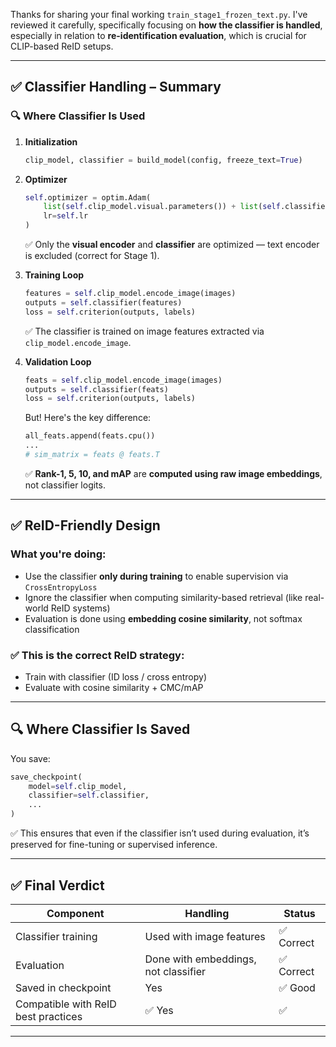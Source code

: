 Thanks for sharing your final working `train_stage1_frozen_text.py`. I've reviewed it carefully, specifically focusing on **how the classifier is handled**, especially in relation to **re-identification evaluation**, which is crucial for CLIP-based ReID setups.

---

## ✅ Classifier Handling – Summary

### 🔍 Where Classifier Is Used

1. **Initialization**
   ```python
   clip_model, classifier = build_model(config, freeze_text=True)
   ```

2. **Optimizer**
   ```python
   self.optimizer = optim.Adam(
       list(self.clip_model.visual.parameters()) + list(self.classifier.parameters()),
       lr=self.lr
   )
   ```
   ✅ Only the **visual encoder** and **classifier** are optimized — text encoder is excluded (correct for Stage 1).

3. **Training Loop**
   ```python
   features = self.clip_model.encode_image(images)
   outputs = self.classifier(features)
   loss = self.criterion(outputs, labels)
   ```
   ✅ The classifier is trained on image features extracted via `clip_model.encode_image`.

4. **Validation Loop**
   ```python
   feats = self.clip_model.encode_image(images)
   outputs = self.classifier(feats)
   loss = self.criterion(outputs, labels)
   ```

   But! Here's the key difference:

   ```python
   all_feats.append(feats.cpu())
   ...
   # sim_matrix = feats @ feats.T
   ```

   ✅ **Rank-1, 5, 10, and mAP** are **computed using raw image embeddings**, not classifier logits.

---

## ✅ ReID-Friendly Design

### What you're doing:
- Use the classifier **only during training** to enable supervision via `CrossEntropyLoss`
- Ignore the classifier when computing similarity-based retrieval (like real-world ReID systems)
- Evaluation is done using **embedding cosine similarity**, not softmax classification

### ✅ This is the correct ReID strategy:
- Train with classifier (ID loss / cross entropy)
- Evaluate with cosine similarity + CMC/mAP

---

## 🔍 Where Classifier Is Saved

You save:
```python
save_checkpoint(
    model=self.clip_model,
    classifier=self.classifier,
    ...
)
```

✅ This ensures that even if the classifier isn’t used during evaluation, it’s preserved for fine-tuning or supervised inference.

---

## ✅ Final Verdict

| Component            | Handling       | Status |
|---------------------|----------------|--------|
| Classifier training | Used with image features | ✅ Correct |
| Evaluation          | Done with embeddings, not classifier | ✅ Correct |
| Saved in checkpoint | Yes            | ✅ Good |
| Compatible with ReID best practices | ✅ Yes | ✅

---
